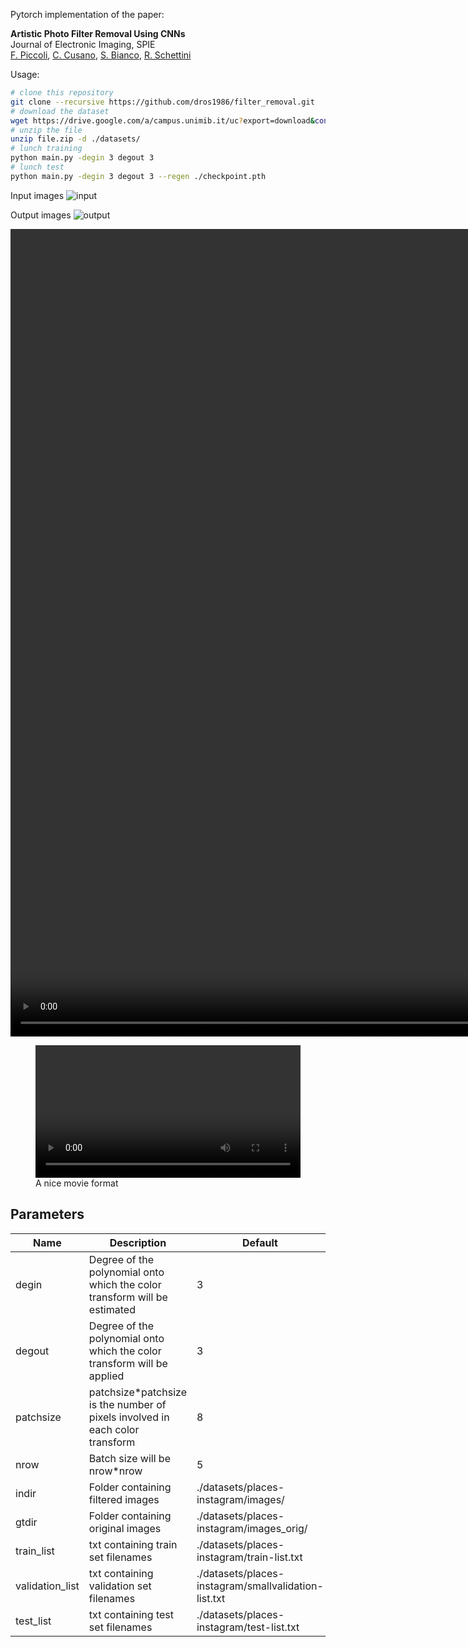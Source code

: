 Pytorch implementation of the paper:

**Artistic Photo Filter Removal Using CNNs**  
Journal of Electronic Imaging, SPIE  
[F. Piccoli](http://www.ivl.disco.unimib.it/people/flavio-piccoli/ "Flavio Piccoli"), [C. Cusano](http://www.ivl.disco.unimib.it/people/claudio-cusano/ "Claudio Cusano"), [S. Bianco](http://www.ivl.disco.unimib.it/people/simone-bianco/ "Simone Bianco"), [R. Schettini](http://www.ivl.disco.unimib.it/people/raimondo-schettini/ "Raimondo Schettini")

Usage:

```bash
# clone this repository
git clone --recursive https://github.com/dros1986/filter_removal.git
# download the dataset
wget https://drive.google.com/a/campus.unimib.it/uc?export=download&confirm=XAOn&id=1vvLAO__opCjgLfRjAjW3WPWJHNiiVLbs
# unzip the file
unzip file.zip -d ./datasets/
# lunch training
python main.py -degin 3 degout 3
# lunch test
python main.py -degin 3 degout 3 --regen ./checkpoint.pth
```

Input images
![input](https://github.com/dros1986/filter_removal/blob/master/images/input.png)

Output images
![output](https://github.com/dros1986/filter_removal/blob/master/images/output.png)

<video width="1292" height="1292" controls preload autoplay loop>
<source src="https://github.com/dros1986/filter_removal/blob/master/images/output.mp4" type="video/mp4" />
  Your browser does not support the video tag.
</video>

<figure class="large">
    <div class="myvideo">
       <video  style="display:block; width:100%; height:auto;" autoplay controls loop="loop">
           <source src="https://github.com/dros1986/filter_removal/blob/master/images/output.mp4" type="video/mp4" />
       </video>
    </div>
<figcaption>A nice movie format</figcaption>
</figure>

## Parameters
| Name | Description | Default |
| ---- | ----------- | ------- |
| degin | Degree of the polynomial onto which the color transform will be estimated | 3 |
| degout | Degree of the polynomial onto which the color transform will be applied | 3 |
| patchsize | patchsize*patchsize is the number of pixels involved in each color transform | 8 |
| nrow | Batch size will be nrow*nrow | 5 |
| indir | Folder containing filtered images | ./datasets/places-instagram/images/ |
| gtdir | Folder containing original images | ./datasets/places-instagram/images_orig/ |
| train_list | txt containing train set filenames | ./datasets/places-instagram/train-list.txt |
| validation_list | txt containing validation set filenames | ./datasets/places-instagram/smallvalidation-list.txt |
| test_list | txt containing test set filenames | ./datasets/places-instagram/test-list.txt |
